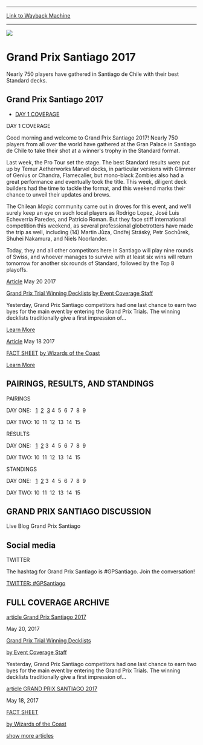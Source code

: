 
---
[Link to Wayback Machine](https://web.archive.org/web/20170520165938/http://magic.wizards.com/en/events/coverage/gpsan17)

[_metadata_:generator]:- "Drupal 7 (http://drupal.org)"
[_metadata_:node]:- "1155036"
[_metadata_:source]:- "div-block-system-main"
[_metadata_:title]:- "Grand Prix Santiago 2017"
[_metadata_:wayback_capture_timestamp]:- "2017-05-20 16:59:38"
[_metadata_:wayback_raw_url]:- "https://web.archive.org/web/20170520165938id_/http://magic.wizards.com/en/events/coverage/gpsan17"
[_metadata_:wayback_url]:- "http://magic.wizards.com/en/events/coverage/gpsan17"
---










![](http://magic.wizards.com/sites/mtg/files/gpsan17-Day-1-Opening-Header.jpg)




Grand Prix Santiago 2017
========================




Nearly 750 players have gathered in Santiago de Chile with their best Standard decks.
















Grand Prix Santiago 2017
------------------------




* [DAY 1 COVERAGE](#tabs-0)


DAY 1 COVERAGE



Good morning and welcome to Grand Prix Santiago 2017! Nearly 750 players from all over the world have gathered at the Gran Palace in Santiago de Chile to take their shot at a winner's trophy in the Standard format.


Last week, the Pro Tour set the stage. The best Standard results were put up by Temur Aetherworks Marvel decks, in particular versions with Glimmer of Genius or Chandra, Flamecaller, but mono-black Zombies also had a great performance and eventually took the title. This week, diligent deck builders had the time to tackle the format, and this weekend marks their chance to unveil their updates and brews.


The Chilean *Magic* community came out in droves for this event, and we'll surely keep an eye on such local players as Rodrigo Lopez, José Luis Echeverría Paredes, and Patricio Roman. But they face stiff international competition this weekend, as several professional globetrotters have made the trip as well, including (14) Martin Jůza, Ondřej Stráský, Petr Sochůrek, Shuhei Nakamura, and Niels Noorlander.


Today, they and all other competitors here in Santiago will play nine rounds of Swiss, and whoever manages to survive with at least six wins will return tomorrow for another six rounds of Standard, followed by the Top 8 playoffs.

 





[Article](/en/events/coverage/gpsan17/grand-prix-trial-winning-decklists-2017-05-20)
 May 20 2017 


[Grand Prix Trial Winning Decklists](/en/events/coverage/gpsan17/grand-prix-trial-winning-decklists-2017-05-20)
[by Event Coverage Staff](/en/events/coverage/gpsan17/grand-prix-trial-winning-decklists-2017-05-20)

Yesterday, Grand Prix Santiago competitors had one last chance to earn two byes for the main event by entering the Grand Prix Trials. The winning decklists traditionally give a first impression of...


[Learn More](/en/events/coverage/gpsan17/grand-prix-trial-winning-decklists-2017-05-20)










[Article](/en/articles/archive/event-coverage/fact-sheet-2017-05-18)
 May 18 2017 


[FACT SHEET](/en/articles/archive/event-coverage/fact-sheet-2017-05-18)
[by Wizards of the Coast](/en/articles/archive/event-coverage/fact-sheet-2017-05-18)


[Learn More](/en/articles/archive/event-coverage/fact-sheet-2017-05-18)















PAIRINGS, RESULTS, AND STANDINGS
--------------------------------




PAIRINGS


DAY ONE:   [1](http://magic.wizards.com/en/events/coverage/gpsan17/round-1-pairings-2017-05-20) 
  [2](http://magic.wizards.com/en/events/coverage/gpsan17/round-2-pairings-2017-05-20) 
  [3](http://edit.magic.wizards.com/en/events/coverage/gpsan17/round-3-pairings-2017-05-20) 
 4  
 5  
 6  
 7  
 8  
 9



 
 DAY TWO: 10  
 11  
 12  
 13  
 14  
 15
 





RESULTS


DAY ONE:   [1](http://magic.wizards.com/en/events/coverage/gpsan17/round-1-results-2017-05-20) 
  [2](http://edit.magic.wizards.com/en/events/coverage/gpsan17/round-2-results-2017-05-20) 
 3  
 4  
 5  
 6  
 7  
 8  
 9



 
 DAY TWO: 10  
 11  
 12  
 13  
 14  
 15
 





STANDINGS


DAY ONE:   [1](http://magic.wizards.com/en/events/coverage/gpsan17/round-1-standings-2017-05-20) 
  [2](http://edit.magic.wizards.com/en/events/coverage/gpsan17/round-2-standings-2017-05-20) 
 3  
 4  
 5  
 6  
 7  
 8  
 9



 
 DAY TWO: 10  
 11  
 12  
 13  
 14  
 15
 











GRAND PRIX SANTIAGO DISCUSSION
------------------------------


Live Blog Grand Prix Santiago
 




Social media
------------






TWITTER



The hashtag for Grand Prix Santiago is #GPSantiago. Join the conversation!



[TWITTER: #GPSantiago](http://twitter.com/hashtag/GPSantiago?src=hash) 




 



FULL COVERAGE ARCHIVE
---------------------










[article Grand Prix Santiago 2017](/en/events/coverage/gpsan17/grand-prix-trial-winning-decklists-2017-05-20) 


 May 20, 2017 




[Grand Prix Trial Winning Decklists](/en/events/coverage/gpsan17/grand-prix-trial-winning-decklists-2017-05-20)




[by Event Coverage Staff](/en/events/coverage/gpsan17/grand-prix-trial-winning-decklists-2017-05-20)

Yesterday, Grand Prix Santiago competitors had one last chance to earn two byes for the main event by entering the Grand Prix Trials. The winning decklists traditionally give a first impression of...











[article GRAND PRIX SANTIAGO 2017](/en/articles/archive/event-coverage/fact-sheet-2017-05-18) 


 May 18, 2017 




[FACT SHEET](/en/articles/archive/event-coverage/fact-sheet-2017-05-18)




[by Wizards of the Coast](/en/articles/archive/event-coverage/fact-sheet-2017-05-18)






[show more articles](javascript:void(0);)










